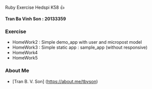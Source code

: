 Ruby Exercise Hedspi K58 :+1:

**Tran Ba Vinh Son : 20133359**
### Exercise

* HomeWork2 : Simple demo_app with user and micropost model
* HomeWork3 : Simple static app : sample_app (without responsive) 
* HomeWork4 
* HomeWork5

### About Me

* [Tran B. V. Son] (https://about.me/tbvson)


